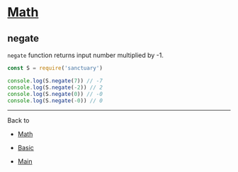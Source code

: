 # [Math](../README.md)

## negate

`negate` function returns input number multiplied by -1.

```js
const S = require('sanctuary')

console.log(S.negate(7)) // -7
console.log(S.negate(-2)) // 2
console.log(S.negate(0)) // -0
console.log(S.negate(-0)) // 0
```

----------

Back to

- [Math](README.md)

- [Basic](../README.md)

- [Main](../../README.md)
